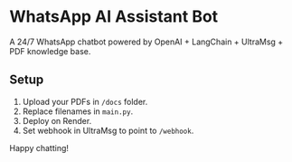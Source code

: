 # WhatsApp AI Assistant Bot

A 24/7 WhatsApp chatbot powered by OpenAI + LangChain + UltraMsg + PDF knowledge base.

## Setup
1. Upload your PDFs in `/docs` folder.
2. Replace filenames in `main.py`.
3. Deploy on Render.
4. Set webhook in UltraMsg to point to `/webhook`.

Happy chatting!
